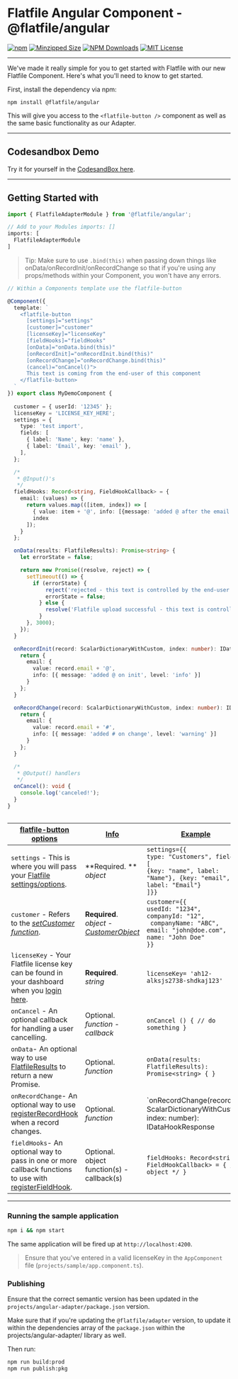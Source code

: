 # Flatfile Angular Component - @flatfile/angular

[![npm](https://img.shields.io/npm/v/@flatfile/angular.svg?label=npm%20version&color=2EBF6A&style=for-the-badge)](https://www.npmjs.com/@flatfile/angular)
[![Minzipped Size](https://img.shields.io/bundlephobia/minzip/@flatfile/angular?color=794cff&style=for-the-badge)](https://bundlephobia.com/result?p=@flatfile/angular)
[![NPM Downloads](https://img.shields.io/npm/dw/@flatfile/angular.svg?color=8c66ff&style=for-the-badge)](https://www.npmjs.com/@flatfile/angular)
[![MIT License](https://img.shields.io/badge/license-MIT-blue.svg?style=for-the-badge&color=794cff)](/LICENSE)

---

We've made it really simple for you to get started with Flatfile with our new Flatfile Component. Here's what you'll need to know to get started.

First, install the dependency via npm:

`npm install @flatfile/angular`

This will give you access to the `<flatfile-button />` component as well as the same basic functionality as our Adapter.

---

## Codesandbox Demo

Try it for yourself in the [CodesandBox here](https://codesandbox.io/s/angular-component-example-forked-jhbvy?file=/src/app/app.component.ts).

---

## Getting Started with <flatfile-button>

```ts
import { FlatfileAdapterModule } from '@flatfile/angular';

// Add to your Modules imports: []
imports: [
  FlatfileAdapterModule
]
```

> Tip: Make sure to use `.bind(this)` when passing down things like onData/onRecordInit/onRecordChange so that if you're using any props/methods within your Component, you won't have any errors.

```ts
// Within a Components template use the flatfile-button

@Component({
  template: `
    <flatfile-button
      [settings]="settings"
      [customer]="customer"
      [licenseKey]="licenseKey"
      [fieldHooks]="fieldHooks"
      [onData]="onData.bind(this)"
      [onRecordInit]="onRecordInit.bind(this)"
      [onRecordChange]="onRecordChange.bind(this)"
      (cancel)="onCancel()">
      This text is coming from the end-user of this component
    </flatfile-button>
  `
}) export class MyDemoComponent {
  
  customer = { userId: '12345' };
  licenseKey = 'LICENSE_KEY_HERE';
  settings = {
    type: 'test import',
    fields: [
      { label: 'Name', key: 'name' },
      { label: 'Email', key: 'email' },
    ],
  };

  /*
   * @Input()'s
   */
  fieldHooks: Record<string, FieldHookCallback> = {
    email: (values) => {
      return values.map(([item, index]) => [
        { value: item + '@', info: [{message: 'added @ after the email', level: 'warning'}] },
        index
      ]);
    }
  };

  onData(results: FlatfileResults): Promise<string> {
    let errorState = false;

    return new Promise((resolve, reject) => {
      setTimeout(() => {
        if (errorState) {
            reject('rejected - this text is controlled by the end-user');
            errorState = false;
          } else {
            resolve('Flatfile upload successful - this text is controlled by the end-user');
          }
      }, 3000);
    });
  }

  onRecordInit(record: ScalarDictionaryWithCustom, index: number): IDataHookResponse | Promise<IDataHookResponse> {
    return {
      email: {
        value: record.email + '@',
        info: [{ message: 'added @ on init', level: 'info' }]
      }
    };
  }

  onRecordChange(record: ScalarDictionaryWithCustom, index: number): IDataHookResponse | Promise<IDataHookResponse> {
    return {
      email: {
        value: record.email + '#',
        info: [{ message: 'added # on change', level: 'warning' }]
      }
    };
  }

  /*
   * @Output() handlers
   */
  onCancel(): void {
    console.log('canceled!');
  }
}



```

| **<u>flatfile-button options</u>**                                                                                         | **<u>Info</u>**               | <u>**Example**</u>                     |
| ----------------------------------------------------------------------------------------------------------------------- | ----------------------------- | -------------------------------------- |
| `settings` - This is where you will pass your [Flatfile settings/options](https://developers.flatfile.io/docs/options). | **Required. ** <br />_object_ | `settings={{ `<br /> `type: "Customers", fields: [` <br /> `{key: "name", label: "Name"}, {key: "email", label: "Email"}`<br />`]}}` |
|`customer` - Refers to the _[setCustomer function](https://developers.flatfile.io/docs/sdk/classes/flatfileimporter#setcustomer)_. | **Required**. <br /> _object_ - [_CustomerObject_](https://developers.flatfile.io/docs/sdk/interfaces/customerobject) | `customer={{` <br />`usedId: "1234",`<br />`companyId: "12",`<br />` companyName: "ABC",`<br />`email: "john@doe.com",`<br />`name: "John Doe"`<br />`}}`|
|`licenseKey` - Your Flatfile license key can be found in your dashboard when you [login here](https://app.flatfile.io/login).|**Required**. <br /> _string_ | `licenseKey= 'ah12-alksjs2738-shdkaj123'` |
|`onCancel` - An optional callback for handling a user cancelling.|Optional. <br /> _function - callback_| `onCancel () { // do something }`|
|`onData`- An optional way to use [FlatfileResults](https://developers.flatfile.io/docs/sdk/classes/flatfileresults) to return a new Promise.|Optional. <br />_function_| `onData(results: FlatfileResults): Promise<string> { }`|
|`onRecordChange`- An optional way to use [registerRecordHook](https://developers.flatfile.io/docs/datahooks#record-hooks-row-hooks) when a record changes.| Optional. <br /> _function_ |`onRecordChange(record: ScalarDictionaryWithCustom, index: number): IDataHookResponse | Promise<IDataHookResponse> { }`|_`onRecordInit={(data, index) => `[`IDataHookResponse`](https://developers.flatfile.io/docs/sdk/interfaces/idatahookresponse) &#124; `Promise<`[`IDataHookResponse`](https://developers.flatfile.io/docs/sdk/interfaces/idatahookresponse)`>}`_|
|`fieldHooks`- An optional way to pass in one or more callback functions to use with [registerFieldHook](https://developers.flatfile.io/docs/datahooks#field-hooks-column-hooks).|Optional. <br />object function(s) - callback(s)|`fieldHooks: Record<string, FieldHookCallback> = { /* object */ }`|

---

### Running the sample application

```bash
npm i && npm start
```

The same application will be fired up at `http://localhost:4200`.

> Ensure that you've entered in a valid licenseKey in the `AppComponent` file (`projects/sample/app.component.ts`).

### Publishing

Ensure that the correct semantic version has been updated in the `projects/angular-adapter/package.json` version.

Make sure that if you're updating the `@flatfile/adapter` version, to update it within the dependencies array of the `package.json` within the projects/angular-adapter/ library as well.

Then run:

```bash
npm run build:prod
npm run publish:pkg
```
